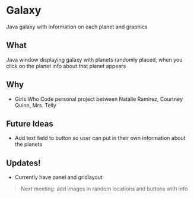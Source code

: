# Galaxy
Java galaxy with information on each planet and graphics

## What
Java window displaying galaxy with planets randomly placed, when you click on the planet info about that planet appears

## Why
- Girls Who Code personal project between Natalie Ramirez, Courtney Quinn, Mrs. Telly

## Future Ideas
- Add text field to button so user can put in their own information about the planets

## Updates!
- Currently have panel and gridlayout 
> Next meeting: add images in random locations and buttons with info
